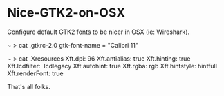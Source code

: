 Nice-GTK2-on-OSX
================

Configure default GTK2 fonts to be nicer in OSX (ie: Wireshark).

~ > cat .gtkrc-2.0
gtk-font-name = "Calibri 11"

~ > cat .Xresources 
Xft.dpi:        96
Xft.antialias:  true
Xft.hinting:    true
Xft.lcdfilter:  lcdlegacy
Xft.autohint:   true
Xft.rgba:       rgb
Xft.hintstyle:  hintfull
Xft.renderFont: true

That's all folks.
